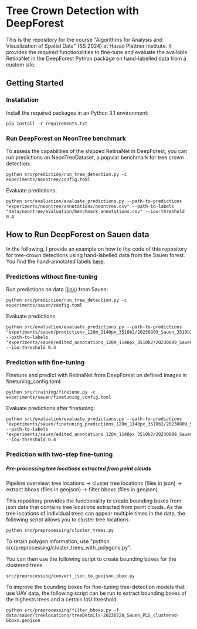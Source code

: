 # Tree Crown Detection with DeepForest

This is the repository for the course "Algorithms for Analysis and Visualization of Spatial Data" (SS 2024) at Hasso Plattner Institute. It provides the required functionalities to fine-tune and evaluate the available RetinaNet in the DeepForest Python package on hand-labelled data from a custom site.

## Getting Started

### Installation

Install the required packages in an Python 3.1 environment:

```
pip install -r requirements.txt
```

### Run DeepForest on NeonTree benchmark

To assess the capabilities of the shipped RetinaNet in DeepForest, you can run predictions on NeonTreeDataset, a popular benchmark for tree crown detection:
```
python src/prediction/run_tree_detection.py -c experiments/neontree/config.toml
```

Evaluate predictions:
```
python src/evaluation/evaluate_predictions.py --path-to-predictions "experiments/neontree/annotations/neontree.csv" --path-to-labels "data/neontree/evaluation/benchmark_annotations.csv" --iou-threshold 0.4
```

## How to Run DeepForest on Sauen data

In the following, I provide an example on how to the code of this repository for tree-crown detections using hand-labelled data from the Sauen forest. You find the hand-annotated labels [here](experiments/sauen).

### Predictions without fine-tuning

Run predictions on data ([link](experiments/sauen/edited_annotations_120m_1140px_3510b2)) from Sauen:
```
python src/prediction/run_tree_detection.py -c experiments/sauen/config.toml
```

Evaluate predictions
```
python src/evaluation/evaluate_predictions.py --path-to-predictions "experiments/sauen/predictions_120m_1140px_3510b2/20230809_Sauen_3510b2_tile.csv" --path-to-labels "experiments/sauen/edited_annotations_120m_1140px_3510b2/20230809_Sauen_3510b2_tile.csv" --iou-threshold 0.4
```

### Prediction with fine-tuning

Finetune and predict with RetinaNet from DeepForest on defined images in finetuning_config.toml:
```
python src/training/finetune.py -c experiments/sauen/finetuning_config.toml
```

Evaluate predictions after finetuning:
```
python src/evaluation/evaluate_predictions.py --path-to-predictions "experiments/sauen/finetuning_predictions_120m_1140px_3510b2/20230809_Sauen_3510b2_tile.csv" --path-to-labels "experiments/sauen/edited_annotations_120m_1140px_3510b2/20230809_Sauen_3510b2_tile.csv" --iou-threshold 0.4
```

### Prediction with two-step fine-tuning

##### Pre-processing tree locations extracted from point clouds

Pipeline overview: tree locations -> cluster tree locations (files in json) -> extract bboxs (files in geojson) -> filter bboxs (files in geojson).

This repository provides the functionality to create bounding boxes from json data that contains tree locations extracted from point clouds. As the tree locations of individual trees can appear multiple times in the data, the following script allows you to cluster tree locations.
```
python src/preprocessing/cluster_trees.py
```
To retain polygon information, use "python src/preprocessing/cluster_trees_with_polygons.py".


You can then use the following script to create bounding boxes for the clustered trees.
```
src/preprocessing/convert_json_to_geojson_bbox.py
```

To improve the bounding boxes for fine-tuning tree-detection models that use UAV data, the following script can be run to extract bounding boxes of the highests trees and a certain IoU threshold.
```
python src/preprocessing/filter_bboxs.py -f data/sauen/treelocations/treeDetails-20230720_Sauen_PLS_clustered-bboxs.geojson
```